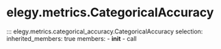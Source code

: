 
# elegy.metrics.CategoricalAccuracy
::: elegy.metrics.categorical_accuracy.CategoricalAccuracy
    selection:
        inherited_members: true
        members:
            - __init__
            - call
        